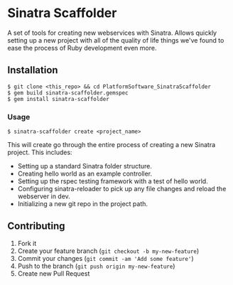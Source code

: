 # Sinatra Scaffolder

A set of tools for creating new webservices with Sinatra.  Allows quickly setting up a new project with all of the quality of life things we've found to ease the process of Ruby development even more.

## Installation

	$ git clone <this_repo> && cd PlatformSoftware_SinatraScaffolder
	$ gem build sinatra-scaffolder.gemspec
    $ gem install sinatra-scaffolder
    
### Usage

    $ sinatra-scaffolder create <project_name>
    
This will create go through the entire process of creating a new Sinatra project.  This includes:
* Setting up a standard Sinatra folder structure.
* Creating hello world as an example controller.
* Setting up the rspec testing framework with a test of hello world.
* Configuring sinatra-reloader to pick up any file changes and reload the webserver in dev.
* Initializing a new git repo in the project path.

## Contributing

1. Fork it
2. Create your feature branch (`git checkout -b my-new-feature`)
3. Commit your changes (`git commit -am 'Add some feature'`)
4. Push to the branch (`git push origin my-new-feature`)
5. Create new Pull Request
